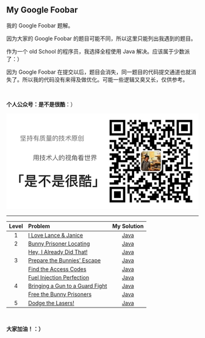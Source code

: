 ## My Google Foobar

我的 Google Foobar 题解。

因为大家的 Google Foobar 的题目可能不同，所以这里只能列出我遇到的题目。

作为一个 old School 的程序员，我选择全程使用 Java 解决。应该属于少数派了：）

因为 Google Foobar 在提交以后，题目会消失，同一题目的代码提交通道也就消失了。所以我的代码没有来得及做优化。可能一些逻辑又臭又长，仅供参考。

<br/>

**个人公众号：是不是很酷**：）

![QRCode](qrcode.png)

---

| Level | Problem | My Solution |
| :---: | :--- | :---: |
| 1 | [I Love Lance & Janice](level1/i-love-lance-janice/) | [Java](level1/i-love-lance-janice/src/Solution.java) |
| 2 | [Bunny Prisoner Locating](level2/bunny-prisoner-locating/) | [Java](level2/bunny-prisoner-locating/src/Solution.java) |
| | [Hey, I Already Did That!](level2/hey-i-already-did-that/) | [Java](level2/hey-i-already-did-that/src/Solution.java) |
| 3 | [Prepare the Bunnies' Escape](level3/prepare-the-bunnies-escape/) | [Java](level3/prepare-the-bunnies-escape/src/Solution.java) |
| | [Find the Access Codes](level3/find-the-access-codes/) | [Java](level3/find-the-access-codes/src/Solution.java) |
| | [Fuel Injection Perfection](level3/fuel-injection-perfection/) | [Java](level3/fuel-injection-perfection/src/Solution.java) |
| 4 | [Bringing a Gun to a Guard Fight](level4/bringing-a-gun-to-a-guard-fight/) | [Java](level4/bringing-a-gun-to-a-guard-fight/src/Solution.java) |
| | [Free the Bunny Prisoners](level4/free-the-bunny-prisoners/) | [Java](level4/free-the-bunny-prisoners/src/Solution.java) |
| 5 | [Dodge the Lasers!](level5/dodge-the-lasers/) | [Java](level5/dodge-the-lasers/src/Solution.java) |

<br/>

**大家加油！：）**